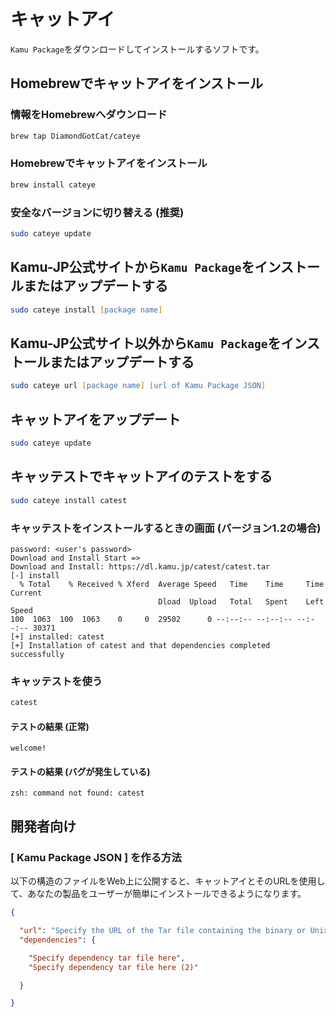# キャットアイ
`Kamu Package`をダウンロードしてインストールするソフトです。

## Homebrewでキャットアイをインストール

### 情報をHomebrewへダウンロード

```zsh
brew tap DiamondGotCat/cateye
```

### Homebrewでキャットアイをインストール

```zsh
brew install cateye
```

### 安全なバージョンに切り替える (推奨)

```zsh
sudo cateye update
```

## Kamu-JP公式サイトから`Kamu Package`をインストールまたはアップデートする

```zsh
sudo cateye install [package name]
```

## Kamu-JP公式サイト以外から`Kamu Package`をインストールまたはアップデートする

```zsh
sudo cateye url [package name] [url of Kamu Package JSON]
```

## キャットアイをアップデート

```zsh
sudo cateye update
```

## キャッテストでキャットアイのテストをする

```zsh
sudo cateye install catest
```

### キャッテストをインストールするときの画面 (バージョン1.2の場合)

```
password: <user's password>
Download and Install Start =>
Download and Install: https://dl.kamu.jp/catest/catest.tar
[-] install
  % Total    % Received % Xferd  Average Speed   Time    Time     Time  Current
                                 Dload  Upload   Total   Spent    Left  Speed
100  1063  100  1063    0     0  29502      0 --:--:-- --:--:-- --:--:-- 30371
[+] installed: catest
[+] Installation of catest and that dependencies completed successfully
```

### キャッテストを使う

```zsh
catest
```

#### テストの結果 (正常)

```
welcome!
```

#### テストの結果 (バグが発生している)

```
zsh: command not found: catest
```

## 開発者向け

### [ Kamu Package JSON ] を作る方法
以下の構造のファイルをWeb上に公開すると、キャットアイとそのURLを使用して、あなたの製品をユーザーが簡単にインストールできるようになります。

```json
{

  "url": "Specify the URL of the Tar file containing the binary or Unix executable file here",
  "dependencies": {

    "Specify dependency tar file here",
    "Specify dependency tar file here (2)"

  }

}
```
